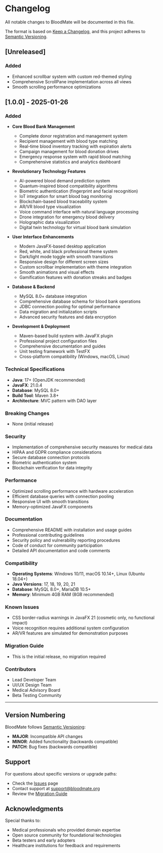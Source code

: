 # Changelog

All notable changes to BloodMate will be documented in this file.

The format is based on [Keep a Changelog](https://keepachangelog.com/en/1.0.0/),
and this project adheres to [Semantic Versioning](https://semver.org/spec/v2.0.0.html).

## [Unreleased]

### Added
- Enhanced scrollbar system with custom red-themed styling
- Comprehensive ScrollPane implementation across all views
- Smooth scrolling performance optimizations

## [1.0.0] - 2025-01-26

### Added
- **Core Blood Bank Management**
  - Complete donor registration and management system
  - Recipient management with blood type matching
  - Real-time blood inventory tracking with expiration alerts
  - Campaign management for blood donation drives
  - Emergency response system with rapid blood matching
  - Comprehensive statistics and analytics dashboard

- **Revolutionary Technology Features**
  - AI-powered blood demand prediction system
  - Quantum-inspired blood compatibility algorithms
  - Biometric authentication (fingerprint and facial recognition)
  - IoT integration for smart blood bag monitoring
  - Blockchain-based blood traceability system
  - AR/VR blood type visualization
  - Voice command interface with natural language processing
  - Drone integration for emergency blood delivery
  - Holographic data visualization
  - Digital twin technology for virtual blood bank simulation

- **User Interface Enhancements**
  - Modern JavaFX-based desktop application
  - Red, white, and black professional theme system
  - Dark/light mode toggle with smooth transitions
  - Responsive design for different screen sizes
  - Custom scrollbar implementation with theme integration
  - Smooth animations and visual effects
  - Gamification features with donation streaks and badges

- **Database & Backend**
  - MySQL 8.0+ database integration
  - Comprehensive database schema for blood bank operations
  - JDBC connection pooling for optimal performance
  - Data migration and initialization scripts
  - Advanced security features and data encryption

- **Development & Deployment**
  - Maven-based build system with JavaFX plugin
  - Professional project configuration files
  - Comprehensive documentation and guides
  - Unit testing framework with TestFX
  - Cross-platform compatibility (Windows, macOS, Linux)

### Technical Specifications
- **Java**: 17+ (OpenJDK recommended)
- **JavaFX**: 21.0.4
- **Database**: MySQL 8.0+
- **Build Tool**: Maven 3.8+
- **Architecture**: MVC pattern with DAO layer

### Breaking Changes
- None (initial release)

### Security
- Implementation of comprehensive security measures for medical data
- HIPAA and GDPR compliance considerations
- Secure database connection protocols
- Biometric authentication system
- Blockchain verification for data integrity

### Performance
- Optimized scrolling performance with hardware acceleration
- Efficient database queries with connection pooling
- Responsive UI with smooth transitions
- Memory-optimized JavaFX components

### Documentation
- Comprehensive README with installation and usage guides
- Professional contributing guidelines
- Security policy and vulnerability reporting procedures
- Code of conduct for community participation
- Detailed API documentation and code comments

### Compatibility
- **Operating Systems**: Windows 10/11, macOS 10.14+, Linux (Ubuntu 18.04+)
- **Java Versions**: 17, 18, 19, 20, 21
- **Database**: MySQL 8.0+, MariaDB 10.5+
- **Memory**: Minimum 4GB RAM (8GB recommended)

### Known Issues
- CSS border-radius warnings in JavaFX 21 (cosmetic only, no functional impact)
- Voice recognition requires additional system configuration
- AR/VR features are simulated for demonstration purposes

### Migration Guide
- This is the initial release, no migration required

### Contributors
- Lead Developer Team
- UI/UX Design Team
- Medical Advisory Board
- Beta Testing Community

---

## Version Numbering

BloodMate follows [Semantic Versioning](https://semver.org/):
- **MAJOR**: Incompatible API changes
- **MINOR**: Added functionality (backwards compatible)
- **PATCH**: Bug fixes (backwards compatible)

## Support

For questions about specific versions or upgrade paths:
- Check the [Issues](https://github.com/bloodmate/issues) page
- Contact support at support@bloodmate.org
- Review the [Migration Guide](docs/migration.md)

## Acknowledgments

Special thanks to:
- Medical professionals who provided domain expertise
- Open source community for foundational technologies
- Beta testers and early adopters
- Healthcare institutions for feedback and requirements
